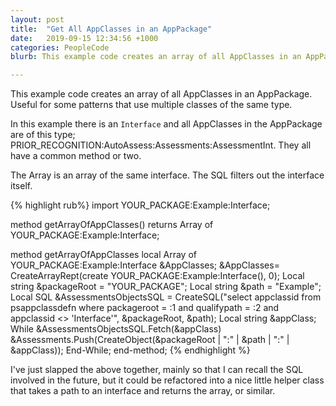 ```yaml
---
layout: post
title:  "Get All AppClasses in an AppPackage"
date:   2019-09-15 12:34:56 +1000
categories: PeopleCode
blurb: This example code creates an array of all AppClasses in an AppPackage. Useful for some patterns that use multiple classes of the same type.

---
```


This example code creates an array of all AppClasses in an AppPackage. Useful for some patterns that use multiple classes of the same type.

In this example there is an ```Interface``` and all AppClasses in the AppPackage are of this type; PRIOR_RECOGNITION:AutoAssess:Assessments:AssessmentInt. They all have a common method or two.

The Array is an array of the same interface. The SQL filters out the interface itself.

{% highlight rub%}
import YOUR_PACKAGE:Example:Interface;

method getArrayOfAppClasses() returns Array of YOUR_PACKAGE:Example:Interface;

method getArrayOfAppClasses
   local Array of YOUR_PACKAGE:Example:Interface &AppClasses;
   &AppClasses= CreateArrayRept(create YOUR_PACKAGE:Example:Interface(), 0);
   Local string &packageRoot = "YOUR_PACKAGE";
   Local string &path = "Example";
   Local SQL &AssessmentsObjectsSQL = CreateSQL("select appclassid from psappclassdefn where packageroot = :1 and qualifypath = :2 and appclassid  <> 'Interface'", &packageRoot, &path);
   Local string &appClass;
   While &AssessmentsObjectsSQL.Fetch(&appClass)
      &Assessments.Push(CreateObject(&packageRoot | ":" | &path | ":" | &appClass));
   End-While;
end-method;
{% endhighlight %}

I've just slapped the above together, mainly so that I can recall the SQL involved in the future, but it could be refactored into a nice little helper class that takes a path to an interface and returns the array, or similar.
<!--stackedit_data:
eyJoaXN0b3J5IjpbMTQwNDUyNDMyMyw2MTgyMzE2MjAsMTYzOD
ExNjg5Miw2NzE2OTQ4ODFdfQ==
-->